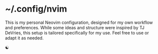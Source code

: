 # ~/.config/nvim

This is my personal Neovim configuration, designed for my own workflow and preferences. While some ideas and structure were inspired by TJ DeVries, this setup is tailored specifically for my use. Feel free to use or adapt it as needed.

☯︎
